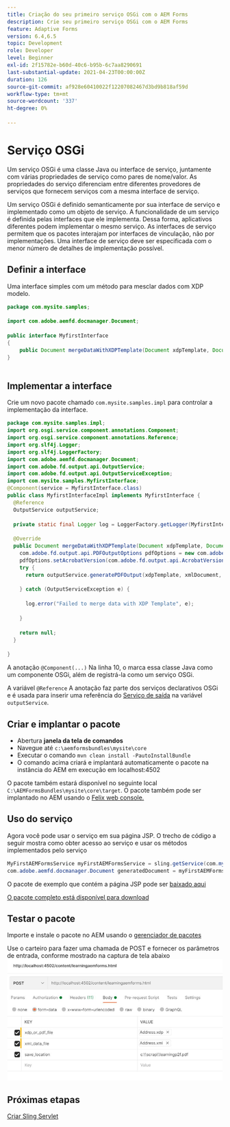```yaml
---
title: Criação do seu primeiro serviço OSGi com o AEM Forms
description: Crie seu primeiro serviço OSGi com o AEM Forms
feature: Adaptive Forms
version: 6.4,6.5
topic: Development
role: Developer
level: Beginner
exl-id: 2f15782e-b60d-40c6-b95b-6c7aa8290691
last-substantial-update: 2021-04-23T00:00:00Z
duration: 126
source-git-commit: af928e60410022f12207082467d3bd9b818af59d
workflow-type: tm+mt
source-wordcount: '337'
ht-degree: 0%

---
```


# Serviço OSGi

Um serviço OSGi é uma classe Java ou interface de serviço, juntamente com várias propriedades de serviço como pares de nome/valor. As propriedades do serviço diferenciam entre diferentes provedores de serviços que fornecem serviços com a mesma interface de serviço.

Um serviço OSGi é definido semanticamente por sua interface de serviço e implementado como um objeto de serviço. A funcionalidade de um serviço é definida pelas interfaces que ele implementa. Dessa forma, aplicativos diferentes podem implementar o mesmo serviço. As interfaces de serviço permitem que os pacotes interajam por interfaces de vinculação, não por implementações. Uma interface de serviço deve ser especificada com o menor número de detalhes de implementação possível.

## Definir a interface

Uma interface simples com um método para mesclar dados com <span class="x x-first x-last">XDP</span> modelo.

```java
package com.mysite.samples;

import com.adobe.aemfd.docmanager.Document;

public interface MyfirstInterface
{
    public Document mergeDataWithXDPTemplate(Document xdpTemplate, Document xmlDocument);
}
 
```

## Implementar a interface

Crie um novo pacote chamado `com.mysite.samples.impl` para controlar a implementação da interface.

```java
package com.mysite.samples.impl;
import org.osgi.service.component.annotations.Component;
import org.osgi.service.component.annotations.Reference;
import org.slf4j.Logger;
import org.slf4j.LoggerFactory;
import com.adobe.aemfd.docmanager.Document;
import com.adobe.fd.output.api.OutputService;
import com.adobe.fd.output.api.OutputServiceException;
import com.mysite.samples.MyfirstInterface;
@Component(service = MyfirstInterface.class)
public class MyfirstInterfaceImpl implements MyfirstInterface {
  @Reference
  OutputService outputService;

  private static final Logger log = LoggerFactory.getLogger(MyfirstInterfaceImpl.class);

  @Override
  public Document mergeDataWithXDPTemplate(Document xdpTemplate, Document xmlDocument) {
    com.adobe.fd.output.api.PDFOutputOptions pdfOptions = new com.adobe.fd.output.api.PDFOutputOptions();
    pdfOptions.setAcrobatVersion(com.adobe.fd.output.api.AcrobatVersion.Acrobat_11);
    try {
      return outputService.generatePDFOutput(xdpTemplate, xmlDocument, pdfOptions);

    } catch (OutputServiceException e) {

      log.error("Failed to merge data with XDP Template", e);

    }

    return null;
  }

}
```

A anotação `@Component(...)` Na linha 10, o marca essa classe Java como um componente OSGi, além de registrá-la como um serviço OSGi.

A variável `@Reference` A anotação faz parte dos serviços declarativos OSGi e é usada para inserir uma referência do [Serviço de saída](https://helpx.adobe.com/experience-manager/6-5/forms/javadocs/index.html?com/adobe/fd/output/api/OutputService.html) na variável `outputService`.


## Criar e implantar o pacote

* Abertura **janela da tela de comandos**
* Navegue até `c:\aemformsbundles\mysite\core`
* Executar o comando `mvn clean install -PautoInstallBundle`
* O comando acima criará e implantará automaticamente o pacote na instância do AEM em execução em localhost:4502

O pacote também estará disponível no seguinte local `C:\AEMFormsBundles\mysite\core\target`. O pacote também pode ser implantado no AEM usando o [Felix web console.](http://localhost:4502/system/console/bundles)

## Uso do serviço

Agora você pode usar o serviço em sua página JSP. O trecho de código a seguir mostra como obter acesso ao serviço e usar os métodos implementados pelo serviço

```java
MyFirstAEMFormsService myFirstAEMFormsService = sling.getService(com.mysite.samples.MyFirstAEMFormsService.class);
com.adobe.aemfd.docmanager.Document generatedDocument = myFirstAEMFormsService.mergeDataWithXDPTemplate(xdp_or_pdf_template,xmlDocument);
```

O pacote de exemplo que contém a página JSP pode ser [baixado aqui](assets/learning_aem_forms.zip)

[O pacote completo está disponível para download](assets/mysite.core-1.0.0-SNAPSHOT.jar)

## Testar o pacote

Importe e instale o pacote no AEM usando o [gerenciador de pacotes](http://localhost:4502/crx/packmgr/index.jsp)

Use o carteiro para fazer uma chamada de POST e fornecer os parâmetros de entrada, conforme mostrado na captura de tela abaixo
![carteiro](assets/test-service-postman.JPG)

## Próximas etapas

[Criar Sling Servlet](./create-servlet.md)

